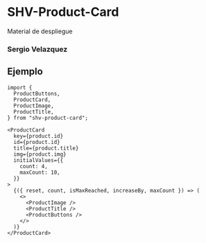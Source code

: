 # SHV-Product-Card

Material de despliegue

### Sergio Velazquez

## Ejemplo

```
import {
  ProductButtons,
  ProductCard,
  ProductImage,
  ProductTitle,
} from "shv-product-card";
```

```
<ProductCard
  key={product.id}
  id={product.id}
  title={product.title}
  img={product.img}
  initialValues={{
    count: 4,
    maxCount: 10,
  }}
>
  {({ reset, count, isMaxReached, increaseBy, maxCount }) => (
    <>
      <ProductImage />
      <ProductTitle />
      <ProductButtons />
    </>
  )}
</ProductCard>
```
